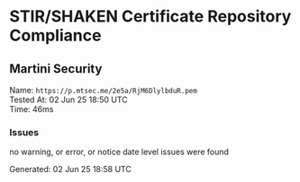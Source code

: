 # STIR/SHAKEN Certificate Repository Compliance

## Martini Security

Name: `https://p.mtsec.me/2e5a/RjM6DlylbduR.pem`\
Tested At: 02 Jun 25 18:50 UTC\
Time: 46ms

### Issues

no warning, or error, or notice date level issues were found

Generated: 02 Jun 25 18:58 UTC